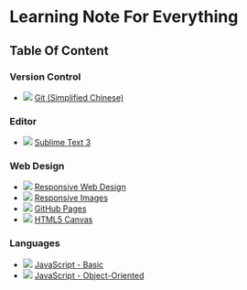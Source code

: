 # Learning Note For Everything

## Table Of Content

### Version Control

- ![](http://progressed.io/bar/100) [Git (Simplified Chinese)](Version_Control/Git.md)

### Editor

- ![](http://progressed.io/bar/75) [Sublime Text 3](Editor/Sublime_Text_3.md)

### Web Design

- ![](http://progressed.io/bar/100) [Responsive Web Design](Web_Design/Responsive_Web.md)
- ![](http://progressed.io/bar/25) [Responsive Images](Web_Design/Responsive_Images.md)
- ![](http://progressed.io/bar/100) [GitHub Pages](Web_Design/GitHub_Page.md)
- ![](http://progressed.io/bar/1) [HTML5 Canvas](#)

### Languages

- ![](http://progressed.io/bar/100) [JavaScript - Basic](Language/JavaScript.md)
- ![](http://progressed.io/bar/100) [JavaScript - Object-Oriented](Language/Object_Oriented_JavaScript.md)

